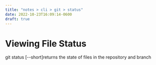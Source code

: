```yaml
---
title: "notes > cli > git > status"
date: 2022-10-23T16:09:14-0600
draft: true
---
```

# Viewing File Status
git status [--short]returns the state of files in the repository and branch